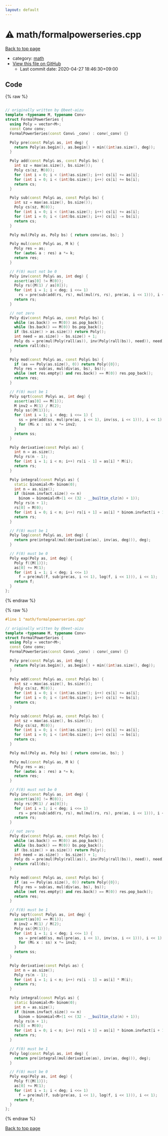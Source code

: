 ```yaml
---
layout: default
---
```


<!-- mathjax config similar to math.stackexchange -->
<script type="text/javascript" async
  src="https://cdnjs.cloudflare.com/ajax/libs/mathjax/2.7.5/MathJax.js?config=TeX-MML-AM_CHTML">
</script>
<script type="text/x-mathjax-config">
  MathJax.Hub.Config({
    TeX: { equationNumbers: { autoNumber: "AMS" }},
    tex2jax: {
      inlineMath: [ ['$','$'] ],
      processEscapes: true
    },
    "HTML-CSS": { matchFontHeight: false },
    displayAlign: "left",
    displayIndent: "2em"
  });
</script>

<script type="text/javascript" src="https://cdnjs.cloudflare.com/ajax/libs/jquery/3.4.1/jquery.min.js"></script>
<script src="https://cdn.jsdelivr.net/npm/jquery-balloon-js@1.1.2/jquery.balloon.min.js" integrity="sha256-ZEYs9VrgAeNuPvs15E39OsyOJaIkXEEt10fzxJ20+2I=" crossorigin="anonymous"></script>
<script type="text/javascript" src="../../assets/js/copy-button.js"></script>
<link rel="stylesheet" href="../../assets/css/copy-button.css" />


# :warning: math/formalpowerseries.cpp

<a href="../../index.html">Back to top page</a>

* category: <a href="../../index.html#7e676e9e663beb40fd133f5ee24487c2">math</a>
* <a href="{{ site.github.repository_url }}/blob/master/math/formalpowerseries.cpp">View this file on GitHub</a>
    - Last commit date: 2020-04-27 18:46:30+09:00




## Code

<a id="unbundled"></a>
{% raw %}
```cpp

// originally written by @beet-aizu
template <typename M, typename Conv>
struct FormalPowerSeries {
  using Poly = vector<M>;
  const Conv conv;
  FormalPowerSeries(const Conv& _conv) : conv(_conv) {}

  Poly pre(const Poly& as, int deg) {
    return Poly(as.begin(), as.begin() + min((int)as.size(), deg));
  }

  Poly add(const Poly& as, const Poly& bs) {
    int sz = max(as.size(), bs.size());
    Poly cs(sz, M(0));
    for (int i = 0; i < (int)as.size(); i++) cs[i] += as[i];
    for (int i = 0; i < (int)bs.size(); i++) cs[i] += bs[i];
    return cs;
  }

  Poly sub(const Poly& as, const Poly& bs) {
    int sz = max(as.size(), bs.size());
    Poly cs(sz, M(0));
    for (int i = 0; i < (int)as.size(); i++) cs[i] += as[i];
    for (int i = 0; i < (int)bs.size(); i++) cs[i] -= bs[i];
    return cs;
  }

  Poly mul(Poly as, Poly bs) { return conv(as, bs); }

  Poly mul(const Poly& as, M k) {
    Poly res = as;
    for (auto& a : res) a *= k;
    return res;
  }

  // F(0) must not be 0
  Poly inv(const Poly& as, int deg) {
    assert(as[0] != M(0));
    Poly rs({M(1) / as[0]});
    for (int i = 1; i < deg; i <<= 1)
      rs = pre(sub(add(rs, rs), mul(mul(rs, rs), pre(as, i << 1))), i << 1);
    return rs;
  }

  // not zero
  Poly div(const Poly& as, const Poly& bs) {
    while (as.back() == M(0)) as.pop_back();
    while (bs.back() == M(0)) bs.pop_back();
    if (bs.size() > as.size()) return Poly();
    int need = as.size() - bs.size() + 1;
    Poly ds = pre(mul(Poly(rall(as)), inv(Poly(rall(bs)), need)), need);
    return rall(ds);
  }

  Poly mod(const Poly& as, const Poly& bs) {
    if (as == Poly(as.size(), 0)) return Poly({0});
    Poly res = sub(as, mul(div(as, bs), bs));
    while (not res.empty() and res.back() == M(0)) res.pop_back();
    return res;
  }

  // F(0) must be 1
  Poly sqrt(const Poly& as, int deg) {
    assert(as[0] == M(1));
    M inv2 = M(1) / M(2);
    Poly ss({M(1)});
    for (int i = 1; i < deg; i <<= 1) {
      ss = pre(add(ss, mul(pre(as, i << 1), inv(ss, i << 1))), i << 1);
      for (M& x : ss) x *= inv2;
    }
    return ss;
  }

  Poly derivative(const Poly& as) {
    int n = as.size();
    Poly rs(n - 1);
    for (int i = 1; i < n; i++) rs[i - 1] = as[i] * M(i);
    return rs;
  }

  Poly integral(const Poly& as) {
    static binomial<M> binom(0);
    int n = as.size();
    if (binom.invfact.size() <= n)
      binom = binomial<M>(1 << (32 - __builtin_clz(n) + 1));
    Poly rs(n + 1);
    rs[0] = M(0);
    for (int i = 0; i < n; i++) rs[i + 1] = as[i] * binom.invfact[i + 1] * binom.fact[i];
    return rs;
  }

  // F(0) must be 1
  Poly log(const Poly& as, int deg) {
    return pre(integral(mul(derivative(as), inv(as, deg))), deg);
  }

  // F(0) must be 0
  Poly exp(Poly as, int deg) {
    Poly f({M(1)});
    as[0] += M(1);
    for (int i = 1; i < deg; i <<= 1)
      f = pre(mul(f, sub(pre(as, i << 1), log(f, i << 1))), i << 1);
    return f;
  }
};

```
{% endraw %}

<a id="bundled"></a>
{% raw %}
```cpp
#line 1 "math/formalpowerseries.cpp"

// originally written by @beet-aizu
template <typename M, typename Conv>
struct FormalPowerSeries {
  using Poly = vector<M>;
  const Conv conv;
  FormalPowerSeries(const Conv& _conv) : conv(_conv) {}

  Poly pre(const Poly& as, int deg) {
    return Poly(as.begin(), as.begin() + min((int)as.size(), deg));
  }

  Poly add(const Poly& as, const Poly& bs) {
    int sz = max(as.size(), bs.size());
    Poly cs(sz, M(0));
    for (int i = 0; i < (int)as.size(); i++) cs[i] += as[i];
    for (int i = 0; i < (int)bs.size(); i++) cs[i] += bs[i];
    return cs;
  }

  Poly sub(const Poly& as, const Poly& bs) {
    int sz = max(as.size(), bs.size());
    Poly cs(sz, M(0));
    for (int i = 0; i < (int)as.size(); i++) cs[i] += as[i];
    for (int i = 0; i < (int)bs.size(); i++) cs[i] -= bs[i];
    return cs;
  }

  Poly mul(Poly as, Poly bs) { return conv(as, bs); }

  Poly mul(const Poly& as, M k) {
    Poly res = as;
    for (auto& a : res) a *= k;
    return res;
  }

  // F(0) must not be 0
  Poly inv(const Poly& as, int deg) {
    assert(as[0] != M(0));
    Poly rs({M(1) / as[0]});
    for (int i = 1; i < deg; i <<= 1)
      rs = pre(sub(add(rs, rs), mul(mul(rs, rs), pre(as, i << 1))), i << 1);
    return rs;
  }

  // not zero
  Poly div(const Poly& as, const Poly& bs) {
    while (as.back() == M(0)) as.pop_back();
    while (bs.back() == M(0)) bs.pop_back();
    if (bs.size() > as.size()) return Poly();
    int need = as.size() - bs.size() + 1;
    Poly ds = pre(mul(Poly(rall(as)), inv(Poly(rall(bs)), need)), need);
    return rall(ds);
  }

  Poly mod(const Poly& as, const Poly& bs) {
    if (as == Poly(as.size(), 0)) return Poly({0});
    Poly res = sub(as, mul(div(as, bs), bs));
    while (not res.empty() and res.back() == M(0)) res.pop_back();
    return res;
  }

  // F(0) must be 1
  Poly sqrt(const Poly& as, int deg) {
    assert(as[0] == M(1));
    M inv2 = M(1) / M(2);
    Poly ss({M(1)});
    for (int i = 1; i < deg; i <<= 1) {
      ss = pre(add(ss, mul(pre(as, i << 1), inv(ss, i << 1))), i << 1);
      for (M& x : ss) x *= inv2;
    }
    return ss;
  }

  Poly derivative(const Poly& as) {
    int n = as.size();
    Poly rs(n - 1);
    for (int i = 1; i < n; i++) rs[i - 1] = as[i] * M(i);
    return rs;
  }

  Poly integral(const Poly& as) {
    static binomial<M> binom(0);
    int n = as.size();
    if (binom.invfact.size() <= n)
      binom = binomial<M>(1 << (32 - __builtin_clz(n) + 1));
    Poly rs(n + 1);
    rs[0] = M(0);
    for (int i = 0; i < n; i++) rs[i + 1] = as[i] * binom.invfact[i + 1] * binom.fact[i];
    return rs;
  }

  // F(0) must be 1
  Poly log(const Poly& as, int deg) {
    return pre(integral(mul(derivative(as), inv(as, deg))), deg);
  }

  // F(0) must be 0
  Poly exp(Poly as, int deg) {
    Poly f({M(1)});
    as[0] += M(1);
    for (int i = 1; i < deg; i <<= 1)
      f = pre(mul(f, sub(pre(as, i << 1), log(f, i << 1))), i << 1);
    return f;
  }
};

```
{% endraw %}

<a href="../../index.html">Back to top page</a>

